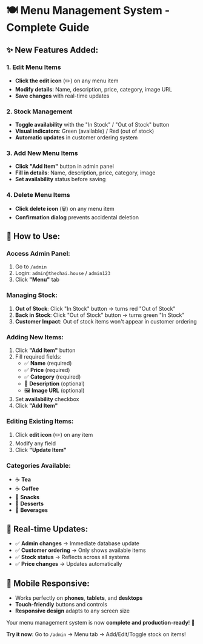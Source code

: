 # 🍽️ Menu Management System - Complete Guide

## ✨ **New Features Added:**

### **1. Edit Menu Items**
- **Click the edit icon** (✏️) on any menu item
- **Modify details**: Name, description, price, category, image URL
- **Save changes** with real-time updates

### **2. Stock Management**
- **Toggle availability** with the "In Stock" / "Out of Stock" button
- **Visual indicators**: Green (available) / Red (out of stock)
- **Automatic updates** in customer ordering system

### **3. Add New Menu Items**
- **Click "Add Item"** button in admin panel
- **Fill in details**: Name, description, price, category, image
- **Set availability** status before saving

### **4. Delete Menu Items**
- **Click delete icon** (🗑️) on any menu item
- **Confirmation dialog** prevents accidental deletion

## 🎯 **How to Use:**

### **Access Admin Panel:**
1. Go to `/admin` 
2. Login: `admin@thechai.house` / `admin123`
3. Click **"Menu"** tab

### **Managing Stock:**
1. **Out of Stock**: Click "In Stock" button → turns red "Out of Stock"
2. **Back in Stock**: Click "Out of Stock" button → turns green "In Stock"
3. **Customer Impact**: Out of stock items won't appear in customer ordering

### **Adding New Items:**
1. Click **"Add Item"** button
2. Fill required fields:
   - ✅ **Name** (required)
   - ✅ **Price** (required) 
   - ✅ **Category** (required)
   - 📝 **Description** (optional)
   - 🖼️ **Image URL** (optional)
3. Set **availability** checkbox
4. Click **"Add Item"**

### **Editing Existing Items:**
1. Click **edit icon** (✏️) on any item
2. Modify any field
3. Click **"Update Item"**

### **Categories Available:**
- ☕ **Tea**
- ☕ **Coffee** 
- 🍪 **Snacks**
- 🍰 **Desserts**
- 🥤 **Beverages**

## 🚀 **Real-time Updates:**

- ✅ **Admin changes** → Immediate database update
- ✅ **Customer ordering** → Only shows available items
- ✅ **Stock status** → Reflects across all systems
- ✅ **Price changes** → Updates automatically

## 📱 **Mobile Responsive:**
- Works perfectly on **phones**, **tablets**, and **desktops**
- **Touch-friendly** buttons and controls
- **Responsive design** adapts to any screen size

Your menu management system is now **complete and production-ready**! 🎉

**Try it now**: Go to `/admin` → Menu tab → Add/Edit/Toggle stock on items!
